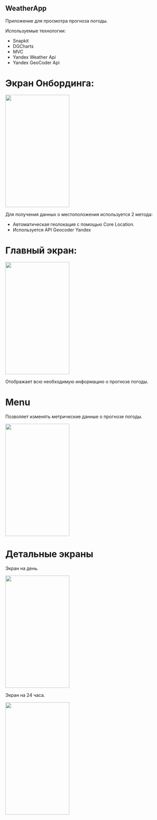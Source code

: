 
## WeatherApp
 Приложение для просмотра прогноза погоды.
 
Используемые технологии: 
- Snapkit
- DGCharts
- MVC
- Yandex Weather Api
- Yandex GeoCoder Api



# Экран Онбординга: 

<img src="https://github.com/ZhMks/WeatherApp/assets/142295043/a12e5e51-3f0e-4094-ac48-3d80b1edf977)" width="200" height="350"/>

Для получения данных о местоположения используется 2 метода: 
- Автоматическая геолокация с помощью Core Location.
- Используется API Geocoder Yandex

# Главный экран: 

<img src="https://github.com/ZhMks/WeatherApp/assets/142295043/2da8af56-4f5d-40b7-8e25-63aacb7bc4ec)" width="200" height="350"/>

Отображает всю необходимую информацию о прогнозе погоды. 

# Menu
Позволяет изменять метрические данные о прогнозе погоды. 


<img src="https://github.com/ZhMks/WeatherApp/assets/142295043/8721a77f-86d6-4dbf-8bda-1b417850c26f)" width="200" height="350"/>



# Детальные экраны

Экран на день.

<img src="https://github.com/ZhMks/WeatherApp/assets/142295043/76159925-f637-4c1a-a1c9-e47e91dcf13d)" width="200" height="350"/>

Экран на 24 часа. 

<img src="https://github.com/ZhMks/WeatherApp/assets/142295043/b9c7fd71-9d01-4981-8233-f9ceb95ea3fc)" width="200" height="350"/>

